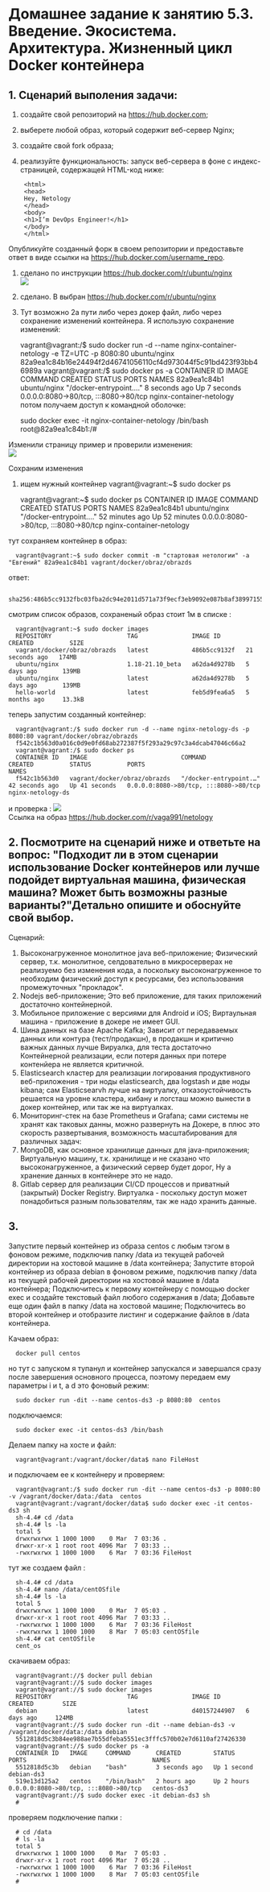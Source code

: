 # Домашнее задание к занятию 5.3. Введение. Экосистема. Архитектура. Жизненный цикл Docker контейнера  
 
## 1. Сценарий выполения задачи:

1) создайте свой репозиторий на https://hub.docker.com;  
2) выберете любой образ, который содержит веб-сервер Nginx;  
3) создайте свой fork образа;  
4) реализуйте функциональность: запуск веб-сервера в фоне с индекс-страницей, содержащей HTML-код ниже:    

        <html>
        <head>
        Hey, Netology
        </head>
        <body>
        <h1>I’m DevOps Engineer!</h1>
        </body>
        </html>

Опубликуйте созданный форк в своем репозитории и предоставьте ответ в виде ссылки на https://hub.docker.com/username_repo.  

1) сделано по инструкции https://hub.docker.com/r/ubuntu/nginx  
![](https://s253vla.storage.yandex.net/rdisk/bcebb370357d12186bea6be311d968152e5d0d5c58e18f8eb10d013218550d75/621fc635/-yg_cLuuhfuAgJu7cu40Cn087vdk3zEE18mGOrhRIRHWdAtlPMH04pkjvy7oq06MDhVlJCWjpgh3VHkkweoRbQ==?uid=160010782&filename=%D1%81%D0%BA%D1%80%D0%B8%D0%BD%201%20%D1%81%D1%82%D0%B0%D1%82%D1%83%D1%81%20.jpg&disposition=inline&hash=&limit=0&content_type=image%2Fjpeg&owner_uid=160010782&fsize=217572&hid=b5325bbc73a76b69a5519b92204f22d2&media_type=image&tknv=v2&etag=524dc9f477826a3b4d5ae25002e3b6ff&rtoken=dFbLjJaPbeUg&force_default=yes&ycrid=na-bda394e2606efaeaf9dbf1bd9a355f1a-downloader3e&ts=5d94156263740&s=03900ce09bdb98bd43f89227fe17851f3ab63fb9e46cb3850e6156af425abd96&pb=U2FsdGVkX1-zuSfiQsGidMl13K7U4tTeZ1HUOPoHV45KX9eT1L-b3XppMN3pUpoAUC8s9jElH3-lJsGiFgfejpQ4hwyyj3XOrupseFn6Lm8)
2) сделано. В выбран https://hub.docker.com/r/ubuntu/nginx
3) Тут возможно 2а пути либо  через докер файл, либо через сохранение изменений контейнера. Я использую сохранение изменений:


      vagrant@vagrant:/$ sudo docker run -d --name nginx-container-netology -e TZ=UTC -p 8080:80 ubuntu/nginx
      82a9ea1c84b16e24494f2d46741056110cf4d973044f5c91bd423f93bb46989a
      vagrant@vagrant:/$ sudo docker ps -a
      CONTAINER ID   IMAGE          COMMAND                  CREATED         STATUS         PORTS
            NAMES
      82a9ea1c84b1   ubuntu/nginx   "/docker-entrypoint.…"   8 seconds ago   Up 7 seconds   0.0.0.0:8080->80/tcp, :::8080->80/tcp   nginx-container-netology  
потом получаем доступ к командной оболочке:

      sudo docker exec -it nginx-container-netology /bin/bash
      root@82a9ea1c84b1:/#

Изменили страницу пример и проверили изменения:    
![](https://s551sas.storage.yandex.net/rdisk/1f3d9b6906aac9ba67a95885d8c00bf90be21424afacc75347897e0b9d54e49c/621fc663/-yg_cLuuhfuAgJu7cu40CmWAHxuJTPlnrJ-TN-FNQ3u35UJaGtiNbUSn-D4SNameC6HV_UQ9HGH1JI3EFftYcw==?uid=160010782&filename=%D1%81%D0%BA%D1%80%D0%B8%D0%BD%202%20%D0%B8%D0%B7%D0%BC%D0%B5%D0%BD%D0%B8%D0%BB%D0%B8%20%20%D0%B8%20%D0%BF%D1%80%D0%BE%D0%B2%D0%B5%D1%80%D0%B8%D0%BB%D0%B8%20%D1%81%D1%82%D1%80%D0%B0%D0%BD%D0%B8%D1%86%D1%83%20%20%E2%80%94%20%D0%BA%D0%BE%D0%BF%D0%B8%D1%8F.jpg&disposition=inline&hash=&limit=0&content_type=image%2Fjpeg&owner_uid=160010782&fsize=112417&hid=62d18d3d33597f4e64d4e3626e6f80d8&media_type=image&tknv=v2&etag=0355a7e2cad903d41cde16220f72d61b&rtoken=yzSdVZCfZXTn&force_default=yes&ycrid=na-c695bbc819a9858f4056c13d3d1d9f72-downloader3e&ts=5d94158e41ec0&s=934f1f8f77e2e53a308863a72459b77dc7c11045aa3ef19ef9f84ca603866841&pb=U2FsdGVkX1_UWU7XFRr88yaxh4jr0aaF9RPfPL9mAZnEsCMrCfONxk1-oXMjGEy09m38i4aL7nsbP5Okq8TK4Q647fQKBBgw81m-zuSkSgk)


Сохраним изменения
1) ищем нужный контейнер vagrant@vagrant:~$ sudo docker ps  

         
      vagrant@vagrant:~$ sudo docker ps
      CONTAINER ID   IMAGE          COMMAND                  CREATED          STATUS          PORTS                                   NAMES
      82a9ea1c84b1   ubuntu/nginx   "/docker-entrypoint.…"   52 minutes ago   Up 52 minutes   0.0.0.0:8080->80/tcp, :::8080->80/tcp   nginx-container-netology

тут сохраняем контейнер в образ:

      vagrant@vagrant:~$ sudo docker commit -m "стартовая нетологии" -a "Евгений" 82a9ea1c84b1 vagrant/docker/obraz/obrazds
ответ:  
      
      sha256:486b5cc9132fbc03fba2dc94e2011d571a73f9ecf3eb9092e087b8af38997155

смотрим список образов, сохраненый образ стоит 1м в списке :  

      vagrant@vagrant:~$ sudo docker images
      REPOSITORY                     TAG               IMAGE ID       CREATED          SIZE
      vagrant/docker/obraz/obrazds   latest            486b5cc9132f   21 seconds ago   174MB
      ubuntu/nginx                   1.18-21.10_beta   a62da4d9278b   5 days ago       139MB
      ubuntu/nginx                   latest            a62da4d9278b   5 days ago       139MB
      hello-world                    latest            feb5d9fea6a5   5 months ago     13.3kB

теперь запустим созданный контейнер:  

      vagrant@vagrant:/$ sudo docker run -d --name nginx-netology-ds -p 8080:80 vagrant/docker/obraz/obrazds
      f542c1b563d0a016c0d9e0fd68ab272387f5f293a29c97c3a4dcab47046c66a2  
      vagrant@vagrant:/$ sudo docker ps
      CONTAINER ID   IMAGE                          COMMAND                  CREATED          STATUS          PORTS                                   NAMES
      f542c1b563d0   vagrant/docker/obraz/obrazds   "/docker-entrypoint.…"   42 seconds ago   Up 41 seconds   0.0.0.0:8080->80/tcp, :::8080->80/tcp   nginx-netology-ds
  
и проверка :
![](https://s382vla.storage.yandex.net/rdisk/370591de1aad64823607297c5f1041ba5e6d629192cc7672e9ff7d37077892c1/621fc67f/-yg_cLuuhfuAgJu7cu40CgrZQ7V9QpSCFGw-JuJl_34nxlv36OpdTeQ61GTscS0agjJrg2rQCXAE3MXaydSixA==?uid=160010782&filename=%D1%81%D0%BA%D1%80%D0%B8%D0%BD%203%20.jpg&disposition=inline&hash=&limit=0&content_type=image%2Fjpeg&owner_uid=160010782&fsize=33774&hid=df3933dec248e27aa2719a28117fbeae&media_type=image&tknv=v2&etag=0f9532926a6bcdb7667cf0493366bbe5&rtoken=IePB7G34BrbE&force_default=yes&ycrid=na-5846f43f80701878141d4f59922d57a0-downloader3e&ts=5d9415a8f5dc0&s=01825c621dd428fe8ad9dc0ca7ee983ace00fff60aa9a076eab8fa1dc27f32e5&pb=U2FsdGVkX18aFeOTNUcAxfFX_TnNg0-kz6a9FORfG8GXEzp1mDHAEugnCdNQShObtHgrfXzMXg4AH3_WCQgK2NLjbFc3ntcYOecZ2GXJeh4)  
Ссылка на образ https://hub.docker.com/r/vaga991/netology  

## 2. Посмотрите на сценарий ниже и ответьте на вопрос: "Подходит ли в этом сценарии использование Docker контейнеров или лучше подойдет виртуальная машина, физическая машина? Может быть возможны разные варианты?"Детально опишите и обоснуйте свой выбор.

Сценарий:

 1) Высоконагруженное монолитное java веб-приложение;
Физический сервер, т.к. монолитное, селдовательно в микросерверах не реализуемо без изменения кода, а поскольку высоконагруженное то необходим физический доступ к ресурсами, без использования промежуточных "прокладок". 
 2) Nodejs веб-приложение;
Это веб приложение, для таких приложений достаточно контейнерной.
 3) Мобильное приложение c версиями для Android и iOS;
Виртаульная машина - приложение в докере не имеет GUI.
 4) Шина данных на базе Apache Kafka;
Зависит от передаваемых данных или контура (тест/продакшн), в продакшн и критично важных данных лучше Вируалка, для теста достаточно Контейнерной реализации, если потеря данных при потере контенйера не является критичной. 
 5) Elasticsearch кластер для реализации логирования продуктивного веб-приложения - три ноды elasticsearch, два logstash и две ноды kibana;
сам Elasticsearvh лучше на виртуалку, отказоустойчивость решается на уровне кластера, кибану и логсташ можно вынести в докер контейнер, или так же на виртуалках. 
 6) Мониторинг-стек на базе Prometheus и Grafana;
сами системы не хранят как таковых данны, можно развернуть на Докере, в плюс это скорость развертывания, возможность масштабирования для различных задач:
 7) MongoDB, как основное хранилище данных для java-приложения;
Виртуальную машину, т.к. хранилище и  не сказано что высоконагруженное, а физический сервер будет дорог, Ну а хранение данных в контейнере это не надо.
 8) Gitlab сервер для реализации CI/CD процессов и приватный (закрытый) Docker Registry.
Виртуалка - поскольку доступ может понадобиться разным пользователям, так же надо хранить данные.


## 3.
Запустите первый контейнер из образа centos c любым тэгом в фоновом режиме, подключив папку /data из текущей рабочей директории на хостовой машине в /data контейнера;
Запустите второй контейнер из образа debian в фоновом режиме, подключив папку /data из текущей рабочей директории на хостовой машине в /data контейнера;
Подключитесь к первому контейнеру с помощью docker exec и создайте текстовый файл любого содержания в /data;
Добавьте еще один файл в папку /data на хостовой машине;
Подключитесь во второй контейнер и отобразите листинг и содержание файлов в /data контейнера.
 
Качаем образ: 

      docker pull centos 

но тут с запуском я тупанул и контейнер запускался и завершался сразу после завершения основного процесса, поэтому передаем ему параметры i и t, а d это фоновый режим:  

      sudo docker run -dit --name centos-ds3 -p 8080:80  centos

подключаемся:  

      sudo docker exec -it centos-ds3 /bin/bash

Делаем папку на хосте и файл:
      
      vagrant@vagrant:/vagrant/docker/data$ nano FileHost

и подключаем ее к контейнеру и проверяем:

      vagrant@vagrant:/$ sudo docker run -dit --name centos-ds3 -p 8080:80 -v /vagrant/docker/data:/data  centos
      vagrant@vagrant:/vagrant/docker/data$ sudo docker exec -it centos-ds3 sh
      sh-4.4# cd /data
      sh-4.4# ls -la
      total 5
      drwxrwxrwx 1 1000 1000    0 Mar  7 03:36 .
      drwxr-xr-x 1 root root 4096 Mar  7 03:33 ..
      -rwxrwxrwx 1 1000 1000    6 Mar  7 03:36 FileHost  

тут же создаем файл :  

      sh-4.4# cd /data
      sh-4.4# nano /data/centOSfile
      sh-4.4# ls -la
      total 5
      drwxrwxrwx 1 1000 1000    0 Mar  7 05:03 .
      drwxr-xr-x 1 root root 4096 Mar  7 03:33 ..
      -rwxrwxrwx 1 1000 1000    6 Mar  7 03:36 FileHost
      -rwxrwxrwx 1 1000 1000    8 Mar  7 05:03 centOSfile
      sh-4.4# cat centOSfile
      cent_os

скачиваем образ:

      vagrant@vagrant://$ docker pull debian
      vagrant@vagrant://$ sudo docker images
      vagrant@vagrant://$ sudo docker images
      REPOSITORY                     TAG               IMAGE ID       CREATED        SIZE
      debian                         latest            d40157244907   6 days ago     124MB
      vagrant@vagrant://$ sudo docker run -dit --name debian-ds3 -v /vagrant/docker/data:/data debian
      5512818d5c3b84ee988ae7b55dfeba5551ec3fffc570b02e7d6110af27426330
      vagrant@vagrant://$ sudo docker ps -a
      CONTAINER ID   IMAGE     COMMAND       CREATED         STATUS        PORTS                                   NAMES
      5512818d5c3b   debian    "bash"        3 seconds ago   Up 1 second                                           debian-ds3
      519e13d125a2   centos    "/bin/bash"   2 hours ago     Up 2 hours    0.0.0.0:8080->80/tcp, :::8080->80/tcp   centos-ds3
      vagrant@vagrant://$ sudo docker exec -it debian-ds3 sh
      #
проверяем подключение папки :
 
      # cd /data
      # ls -la
      total 5
      drwxrwxrwx 1 1000 1000    0 Mar  7 05:03 .
      drwxr-xr-x 1 root root 4096 Mar  7 05:28 ..
      -rwxrwxrwx 1 1000 1000    6 Mar  7 03:36 FileHost
      -rwxrwxrwx 1 1000 1000    8 Mar  7 05:03 centOSfile
      #
